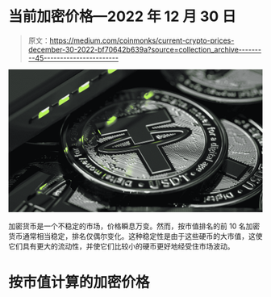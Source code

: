 # 当前加密价格—2022 年 12 月 30 日

> 原文：<https://medium.com/coinmonks/current-crypto-prices-december-30-2022-bf70642b639a?source=collection_archive---------45----------------------->

![](img/9c81b48e5617f74857a352bdc9dfa468.png)

加密货币是一个不稳定的市场，价格瞬息万变。然而，按市值排名的前 10 名加密货币通常相当稳定，排名仅偶尔变化。这种稳定性是由于这些硬币的大市值，这使它们具有更大的流动性，并使它们比较小的硬币更好地经受住市场波动。

# 按市值计算的加密价格
